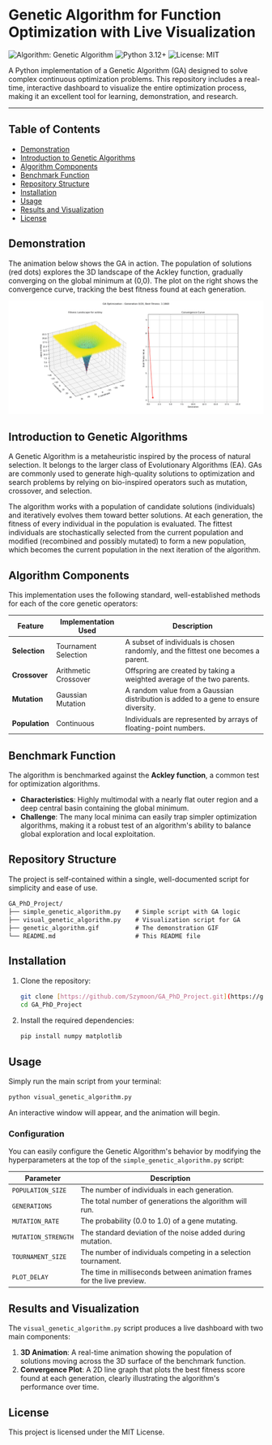 # Genetic Algorithm for Function Optimization with Live Visualization

![Algorithm: Genetic Algorithm](https://img.shields.io/badge/Algorithm-Genetic%20Algorithm-blue?style=for-the-badge) ![Python 3.12+](https://img.shields.io/badge/Python-3.12%2B-green?style=for-the-badge&logo=python) ![License: MIT](https://img.shields.io/badge/License-MIT-yellow?style=for-the-badge)

A Python implementation of a Genetic Algorithm (GA) designed to solve complex continuous optimization problems. This repository includes a real-time, interactive dashboard to visualize the entire optimization process, making it an excellent tool for learning, demonstration, and research.

---

## Table of Contents

- [Demonstration](#demonstration)
- [Introduction to Genetic Algorithms](#introduction-to-genetic-algorithms)
- [Algorithm Components](#algorithm-components)
- [Benchmark Function](#benchmark-function)
- [Repository Structure](#repository-structure)
- [Installation](#installation)
- [Usage](#usage)
- [Results and Visualization](#results-and-visualization)
- [License](#license)

## Demonstration

The animation below shows the GA in action. The population of solutions (red dots) explores the 3D landscape of the Ackley function, gradually converging on the global minimum at (0,0). The plot on the right shows the convergence curve, tracking the best fitness found at each generation.

![Genetic Algorithm Animation](genetic_algorithm.gif)

## Introduction to Genetic Algorithms

A Genetic Algorithm is a metaheuristic inspired by the process of natural selection. It belongs to the larger class of Evolutionary Algorithms (EA). GAs are commonly used to generate high-quality solutions to optimization and search problems by relying on bio-inspired operators such as mutation, crossover, and selection.

The algorithm works with a population of candidate solutions (individuals) and iteratively evolves them toward better solutions. At each generation, the fitness of every individual in the population is evaluated. The fittest individuals are stochastically selected from the current population and modified (recombined and possibly mutated) to form a new population, which becomes the current population in the next iteration of the algorithm.

## Algorithm Components

This implementation uses the following standard, well-established methods for each of the core genetic operators:

| Feature           | Implementation Used           | Description                                                                  |
| ----------------- | ----------------------------- | ---------------------------------------------------------------------------- |
| **Selection** | Tournament Selection          | A subset of individuals is chosen randomly, and the fittest one becomes a parent. |
| **Crossover** | Arithmetic Crossover          | Offspring are created by taking a weighted average of the two parents.        |
| **Mutation** | Gaussian Mutation             | A random value from a Gaussian distribution is added to a gene to ensure diversity. |
| **Population** | Continuous                    | Individuals are represented by arrays of floating-point numbers.              |

## Benchmark Function

The algorithm is benchmarked against the **Ackley function**, a common test for optimization algorithms.

- **Characteristics**: Highly multimodal with a nearly flat outer region and a deep central basin containing the global minimum.
- **Challenge**: The many local minima can easily trap simpler optimization algorithms, making it a robust test of an algorithm's ability to balance global exploration and local exploitation.

## Repository Structure

The project is self-contained within a single, well-documented script for simplicity and ease of use.

```
GA_PhD_Project/
├── simple_genetic_algorithm.py    # Simple script with GA logic
├── visual_genetic_algorithm.py    # Visualization script for GA
├── genetic_algorithm.gif          # The demonstration GIF
└── README.md                      # This README file
```

## Installation

1.  Clone the repository:
    ```bash
    git clone [https://github.com/Szymoon/GA_PhD_Project.git](https://github.com/Szymoon/GA_PhD_Project.git)
    cd GA_PhD_Project
    ```

2.  Install the required dependencies:
    ```bash
    pip install numpy matplotlib
    ```

## Usage

Simply run the main script from your terminal:

```bash
python visual_genetic_algorithm.py
```

An interactive window will appear, and the animation will begin.

### Configuration

You can easily configure the Genetic Algorithm's behavior by modifying the hyperparameters at the top of the `simple_genetic_algorithm.py` script:

| Parameter           | Description                                                 |
| ------------------- | ----------------------------------------------------------- |
| `POPULATION_SIZE`   | The number of individuals in each generation.               |
| `GENERATIONS`       | The total number of generations the algorithm will run.     |
| `MUTATION_RATE`     | The probability (0.0 to 1.0) of a gene mutating.            |
| `MUTATION_STRENGTH` | The standard deviation of the noise added during mutation.  |
| `TOURNAMENT_SIZE`   | The number of individuals competing in a selection tournament. |
| `PLOT_DELAY`        | The time in milliseconds between animation frames for the live preview. |

## Results and Visualization

The `visual_genetic_algorithm.py` script produces a live dashboard with two main components:

1.  **3D Animation**: A real-time animation showing the population of solutions moving across the 3D surface of the benchmark function.
2.  **Convergence Plot**: A 2D line graph that plots the best fitness score found at each generation, clearly illustrating the algorithm's performance over time.

## License

This project is licensed under the MIT License. 
